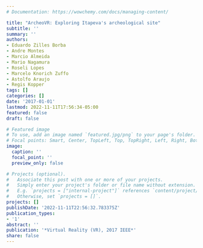 ```yaml
---
# Documentation: https://wowchemy.com/docs/managing-content/

title: "ArcheoVR: Exploring Itapeva's archeological site"
subtitle: ''
summary: ''
authors:
- Eduardo Zilles Borba
- Andre Montes
- Marcio Almeida
- Mario Nagamura
- Roseli Lopes
- Marcelo Knorich Zuffo
- Astolfo Araujo
- Regis Kopper
tags: []
categories: []
date: '2017-01-01'
lastmod: 2022-11-11T17:56:34-05:00
featured: false
draft: false

# Featured image
# To use, add an image named `featured.jpg/png` to your page's folder.
# Focal points: Smart, Center, TopLeft, Top, TopRight, Left, Right, BottomLeft, Bottom, BottomRight.
image:
  caption: ''
  focal_point: ''
  preview_only: false

# Projects (optional).
#   Associate this post with one or more of your projects.
#   Simply enter your project's folder or file name without extension.
#   E.g. `projects = ["internal-project"]` references `content/project/deep-learning/index.md`.
#   Otherwise, set `projects = []`.
projects: []
publishDate: '2022-11-11T22:56:32.783375Z'
publication_types:
- '1'
abstract: ''
publication: '*Virtual Reality (VR), 2017 IEEE*'
share: false
---
```

